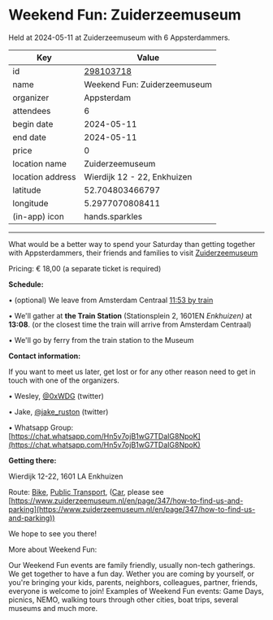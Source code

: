 # Weekend Fun: Zuiderzeemuseum
Held at 2024-05-11 at Zuiderzeemuseum with 6 Appsterdammers.
        
|Key|Value
|---|---|
|id|[298103718](https://www.meetup.com/appsterdam/events/298103718/)|
|name|Weekend Fun: Zuiderzeemuseum|
|organizer|Appsterdam|
|attendees|6|
|begin date|2024-05-11|
|end date|2024-05-11|
|price|0|
|location name|Zuiderzeemuseum|
|location address|Wierdijk 12 - 22, Enkhuizen|
|latitude|52.704803466797|
|longitude|5.2977070808411|
|(in-app) icon|hands.sparkles|

---

What would be a better way to spend your Saturday than getting together with Appsterdammers, their friends and families to visit [Zuiderzeemuseum](https://www.zuiderzeemuseum.nl/?lang=en)

Pricing: € 18,00 (a separate ticket is required)

**Schedule:**

• (optional) We leave from Amsterdam Centraal [11:53 by train](https://www.ns.nl/rpx?ctx=arnu%7CfromStation%3D8400058%7CtoLocation%3D52.704804%2C5.297706%7CdestinationName%3DZuiderzeemuseum%7CplannedFromTime%3D2024-05-11T11%3A53%3A00%2B02%3A00%7CplannedArrivalTime%3D2024-05-11T13%3A08%3A00%2B02%3A00%7CexcludeHighSpeedTrains%3Dfalse%7CsearchForAccessibleTrip%3Dfalse%7ClocalTrainsOnly%3Dfalse%7CtravelAssistance%3Dfalse%7CtripSummaryHash%3D2417953461&amp;destinationName=Zuiderzeemuseum)

• We'll gather at **the Train Station** (Stationsplein 2, 1601EN *Enkhuizen)* at **13:08**. (or the closest time the train will arrive from Amsterdam Centraal)

• We'll go by ferry from the train station to the Museum

**Contact information:**

If you want to meet us later, get lost or for any other reason need to get in touch with one of the organizers.

• Wesley, [@0xWDG](http://twitter.com/0xWDG/) (twitter)

• Jake, [@jake_ruston](http://twitter.com/jake_ruston/) (twitter)

• Whatsapp Group: [https://chat.whatsapp.com/Hn5v7ojB1wG7TDaIG8NpoK](https://chat.whatsapp.com/Hn5v7ojB1wG7TDaIG8NpoK)

**Getting there:**

Wierdijk 12-22, 1601 LA Enkhuizen

Route: [Bike](http://maps.apple.com/?daddr=Wierdijk%2012-22%2C%201601%20LA%20Enkhuizen&amp;t=m&amp;dirflg=b), [Public Transport](http://maps.apple.com/?daddr=Wierdijk%2012-22%2C%201601%20LA%20Enkhuizen&amp;t=m&amp;dirflg=r), ([Car](http://maps.apple.com/?daddr=Wierdijk%2012-22%2C%201601%20LA%20Enkhuizen&amp;t=m&amp;dirflg=d), please see [https://www.zuiderzeemuseum.nl/en/page/347/how-to-find-us-and-parking](https://www.zuiderzeemuseum.nl/en/page/347/how-to-find-us-and-parking))

We hope to see you there!

More about Weekend Fun:

Our Weekend Fun events are family friendly, usually non-tech gatherings. We get together to have a fun day. Wether you are coming by yourself, or you're bringing your kids, parents, neighbors, colleagues, partner, friends, everyone is welcome to join! Examples of Weekend Fun events: Game Days, picnics, NEMO, walking tours through other cities, boat trips, several museums and much more. 
